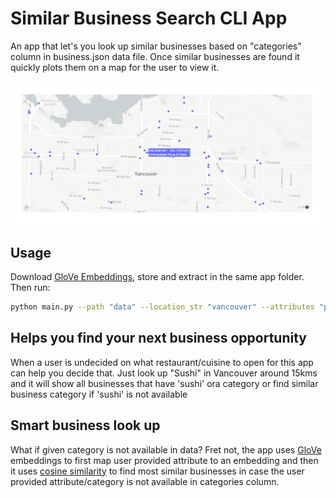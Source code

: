 # Similar Business Search CLI App

An app that let's you look up similar businesses based on "categories" column in business.json data file. Once similar businesses are found it quickly plots them on a map for the user to view it.

![When you search for Pizza in Vancouver](sample_output.png "Demo output")

## Usage
Download [GloVe Embeddings](https://nlp.stanford.edu/data/glove.6B.zip), store and extract in the same app folder. Then run:
```bash
python main.py --path "data" --location_str "vancouver" --attributes "pizza" --threshold "15.0"
```

## Helps you find your next business opportunity
When a user is undecided on what restaurant/cuisine to open for this app can help you decide that. Just look up "Sushi" in Vancouver around 15kms and it will show all businesses that have 'sushi' ora category or find similar business category if 'sushi' is not available 

## Smart business look up
What if given category is not available in data? 
Fret not, the app uses [GloVe](https://nlp.stanford.edu/projects/glove/) embeddings to first map user provided attribute to an embedding and then it uses [cosine similarity](https://en.wikipedia.org/wiki/Cosine_similarity#Definition) to find most similar businesses in case the user provided attribute/category is not available in categories column.